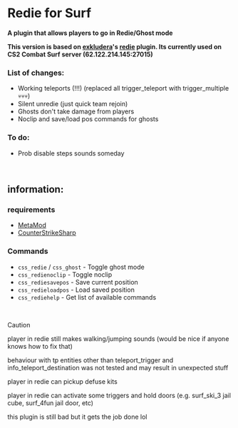 # Redie for Surf
**A plugin that allows players to go in Redie/Ghost mode**

**This version is based on [exkludera](https://github.com/exkludera)'s [redie](https://github.com/exkludera/cs2-redie) plugin. Its currently used on CS2 Combat Surf server (62.122.214.145:27015)**

### List of changes:
- Working teleports (!!!) (replaced all trigger_teleport with trigger_multiple 💀💀💀)
- Silent unredie (just quick team rejoin)
- Ghosts don't take damage from players
- Noclip and save/load pos commands for ghosts

### To do:
- Prob disable steps sounds someday

<br>

## information:

### requirements
- [MetaMod](https://github.com/alliedmodders/metamod-source)
- [CounterStrikeSharp](https://github.com/roflmuffin/CounterStrikeSharp)


### Commands
- `css_redie` / `css_ghost` - Toggle ghost mode
- `css_redienoclip` - Toggle noclip
- `css_rediesavepos` - Save current position
- `css_redieloadpos` - Load saved position
- `css_rediehelp` - Get list of available commands

<br>

> [!CAUTION]
>player in redie still makes walking/jumping sounds (would be nice if anyone knows how to fix that)
>
> behaviour with tp entities other than teleport_trigger and info_teleport_destination was not tested and may result in unexpected stuff
> 
>player in redie can pickup defuse kits
>
>player in redie can activate some triggers and hold doors (e.g. surf_ski_3 jail cube, surf_4fun jail door, etc)

this plugin is still bad but it gets the job done lol
